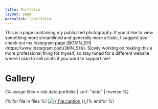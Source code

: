 ```yaml
---
title: Portfolio
layout: page
permalink: /portfolio
---
```

<head>
<link rel="stylesheet" href="/assets/css/lightbox.css">
<script src="/assets/js/jquery.min.js"></script>
<script src="/assets/js/lightbox.js"></script>
</head>
This is a page containing my publicized photography. If you'd like to view something more streamlined and generally more artistic, I suggest you check out my Instagram page [@3MN_SH](https://www.instagram.com/3MN_SH/). Slowly working on making this a more professional thing for myself, so stay tuned for a different website where I plan to sell prints if you want to support me! 

# Gallery
{% assign files = site.data.portfolio | sort: "date" | reverse %}

<div class="photo-gallery">
    {% for file in files %}
    <a href="{{ file.path }}" data-lightbox="photo">
        <img src="{{ file.path }}" alt="{{ file.caption }}">
    </a>
    {% endfor %}
</div>